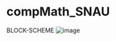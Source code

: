 # compMath_SNAU
BLOCK-SCHEME
![image](https://user-images.githubusercontent.com/79106085/169167552-bcc343b9-a12d-41db-b106-0ad889336325.png)
